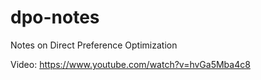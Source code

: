 # dpo-notes
Notes on Direct Preference Optimization

Video: https://www.youtube.com/watch?v=hvGa5Mba4c8
